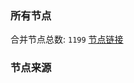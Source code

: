 ### 所有节点
合并节点总数: `1199`
[节点链接](https://raw.githubusercontent.com/rzhy1/11/master/sub/sub_merge_base64.txt)

### 节点来源
